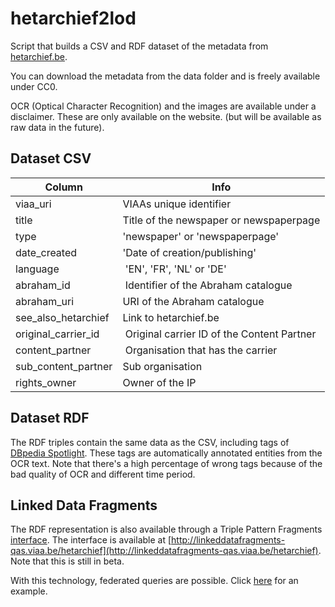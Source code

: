 # hetarchief2lod

Script that builds a CSV and RDF dataset of the metadata from [hetarchief.be](http://hetarchief.be).

You can download the metadata from the data folder and is freely available under CC0.

OCR (Optical Character Recognition) and the images are available under a disclaimer. These are only available on the website. (but will be available as raw data in the future).

## Dataset CSV

Column  | Info
------------ | -------------
viaa_uri | VIAAs unique identifier
title | Title of the newspaper or newspaperpage
type | 'newspaper' or 'newspaperpage'
date_created | 'Date of creation/publishing'
language | 'EN', 'FR', 'NL' or 'DE'
abraham_id | Identifier of the Abraham catalogue
abraham_uri | URI of the Abraham catalogue
see_also_hetarchief | Link to hetarchief.be
original_carrier_id | Original carrier ID of the Content Partner
content_partner | Organisation that has the carrier
sub_content_partner | Sub organisation
rights_owner | Owner of the IP

## Dataset RDF

The RDF triples contain the same data as the CSV, including tags of [DBpedia Spotlight](http://www.dbpedia-spotlight.org/). These tags are automatically annotated entities from the OCR text. Note that there's a high percentage of wrong tags because of the bad quality of OCR and different time period.

## Linked Data Fragments

The RDF representation is also available through a Triple Pattern Fragments [interface](http://linkeddatafragments.org). The interface is available at [http://linkeddatafragments-qas.viaa.be/hetarchief](http://linkeddatafragments-qas.viaa.be/hetarchief). Note that this is still in beta.

With this technology, federated queries are possible. Click [here](http://client.linkeddatafragments.org/#datasources=http%3A%2F%2Ffragments.dbpedia.org%2F2016-04%2Fen;http%3A%2F%2Flinkeddatafragments-qas.viaa.be%2Fhetarchief&query=SELECT%20%3Fnewspaper%20%3Fartist%20%20%3Ftag%20%3Fhetarchief%0AWHERE%20%7B%0A%3Fartist%20dc%3Asubject%20%3Chttp%3A%2F%2Fdbpedia.org%2Fresource%2FCategory%3ABelgian_war_artists%3E%20.%0A%3Fartist%20owl%3AsameAs%20%3Ftag%20.%0A%3Fnewspaper%20%3Chttp%3A%2F%2Fwww.bbc.co.uk%2Fontologies%2Fcreativework%23tag%3E%20%3Ftag%20.%0A%3Fnewspaper%20%3Chttp%3A%2F%2Fwww.w3.org%2F2000%2F01%2Frdf-schema%23seeAlso%3E%20%3Fhetarchief%0A%7D) for an example.
